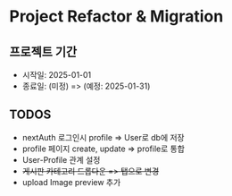 # Project Refactor & Migration

## 프로젝트 기간

- 시작일: 2025-01-01
- 종료일: (미정) => (예정: 2025-01-31) 

## TODOS
- nextAuth 로그인시 profile => User로 db에 저장
- profile 페이지 create, update => profile로 통합
- User-Profile 관계 설정
- ~~게시판 카테고리 드롭다운 => 탭으로 변경~~
- upload Image preview 추가
